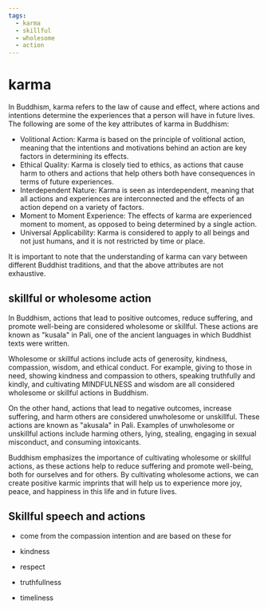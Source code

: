 ```yaml
---
tags:
  - karma 
  - skillful 
  - wholesome 
  - action 
---
```

# karma

In Buddhism, karma refers to the law of cause and effect, where actions and intentions determine the experiences that a person will have in future lives. The following are some of the key attributes of karma in Buddhism:

- Volitional Action: Karma is based on the principle of volitional action, meaning that the intentions and motivations behind an action are key factors in determining its effects.
- Ethical Quality: Karma is closely tied to ethics, as actions that cause harm to others and actions that help others both have consequences in terms of future experiences.
- Interdependent Nature: Karma is seen as interdependent, meaning that all actions and experiences are interconnected and the effects of an action depend on a variety of factors.
- Moment to Moment Experience: The effects of karma are experienced moment to moment, as opposed to being determined by a single action.
- Universal Applicability: Karma is considered to apply to all beings and not just humans, and it is not restricted by time or place.

It is important to note that the understanding of karma can vary between different Buddhist traditions, and that the above attributes are not exhaustive.

## skillful or wholesome action

In Buddhism, actions that lead to positive outcomes, reduce suffering, and promote well-being are considered wholesome or skillful. These actions are known as "kusala" in Pali, one of the ancient languages in which Buddhist texts were written.

Wholesome or skillful actions include acts of generosity, kindness, compassion, wisdom, and ethical conduct. For example, giving to those in need, showing kindness and compassion to others, speaking truthfully and kindly, and cultivating MINDFULNESS and wisdom are all considered wholesome or skillful actions in Buddhism.

On the other hand, actions that lead to negative outcomes, increase suffering, and harm others are considered unwholesome or unskillful. These actions are known as "akusala" in Pali. Examples of unwholesome or unskillful actions include harming others, lying, stealing, engaging in sexual misconduct, and consuming intoxicants.

Buddhism emphasizes the importance of cultivating wholesome or skillful actions, as these actions help to reduce suffering and promote well-being, both for ourselves and for others. By cultivating wholesome actions, we can create positive karmic imprints that will help us to experience more joy, peace, and happiness in this life and in future lives.

## Skillful speech and actions

- come from the compassion intention and are based on these for

- kindness
- respect
- truthfullness
- timeliness
